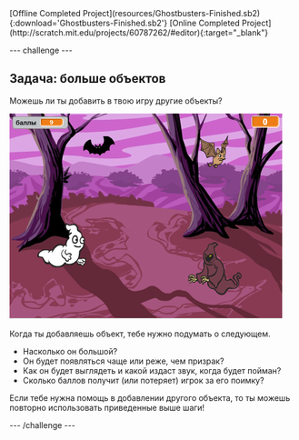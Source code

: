 <div class="p-hero-buttons">
  [Offline Completed Project](resources/Ghostbusters-Finished.sb2){:download='Ghostbusters-Finished.sb2'}
  [Online Completed Project](http://scratch.mit.edu/projects/60787262/#editor){:target="_blank"}
</div>

\--- challenge \---

## Задача: больше объектов

Можешь ли ты добавить в твою игру другие объекты?

![screenshot](images/ghost-final.png)

Когда ты добавляешь объект, тебе нужно подумать о следующем.

+ Насколько он большой?
+ Он будет появляться чаще или реже, чем призрак?
+ Как он будет выглядеть и какой издаст звук, когда будет пойман?
+ Сколько баллов получит (или потеряет) игрок за его поимку?

Если тебе нужна помощь в добавлении другого объекта, то ты можешь повторно использовать приведенные выше шаги!

\--- /challenge \---